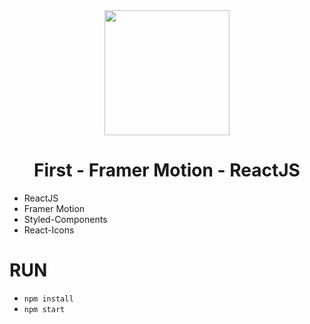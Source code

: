 <div align="center">
    <img src="https://www.reskue.tech/_next/image?url=https%3A%2F%2Fimages.prismic.io%2Freskue-prismic%2FZgLR3ccYqOFdyFsm_FramerMotion.png%3Fauto%3Dformat%2Ccompress&w=3840&q=75" width="200"/>
</div>

<div align="center">
    <h1>First - Framer Motion - ReactJS</h1>
</div>

- ReactJS
- Framer Motion
- Styled-Components
- React-Icons

# RUN
- `npm install`
- `npm start`
